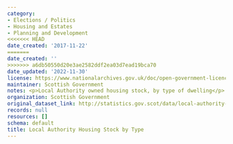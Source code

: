 ```yaml
---
category:
- Elections / Politics
- Housing and Estates
- Planning and Development
<<<<<<< HEAD
date_created: '2017-11-22'
=======
date_created: ''
>>>>>>> a6db50550d20e3ae2582ddf2ea03d7ead19bca70
date_updated: '2022-11-30'
license: https://www.nationalarchives.gov.uk/doc/open-government-licence/version/3/
maintainer: Scottish Government
notes: <p>Local Authority owned housing stock, by type of dwelling</p>
organization: Scottish Government
original_dataset_link: http://statistics.gov.scot/data/local-authority-housing-stock-by-type
records: null
resources: []
schema: default
title: Local Authority Housing Stock by Type
---
```

